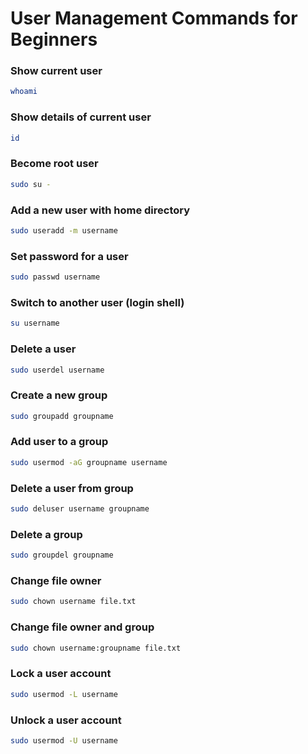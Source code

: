 # User Management Commands for Beginners

### Show current user
```bash
whoami
```

### Show details of current user
```bash
id
```

### Become root user
```bash
sudo su -
```

### Add a new user with home directory
```bash
sudo useradd -m username
```

### Set password for a user
```bash
sudo passwd username
```

### Switch to another user (login shell)
```bash
su username
```

### Delete a user
```bash
sudo userdel username
```

### Create a new group
```bash
sudo groupadd groupname
```

### Add user to a group
```bash
sudo usermod -aG groupname username
```

### Delete a user from group
```bash
sudo deluser username groupname
```

### Delete a group
```bash
sudo groupdel groupname
```

### Change file owner
```bash
sudo chown username file.txt
```

### Change file owner and group
```bash
sudo chown username:groupname file.txt
```

### Lock a user account
```bash
sudo usermod -L username
```

### Unlock a user account
```bash
sudo usermod -U username
```
